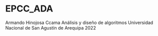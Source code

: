 # EPCC_ADA
Armando Hinojosa Ccama
Análisis y diseño de algoritmos
Universidad Nacional de San Agustín de Arequipa
2022
